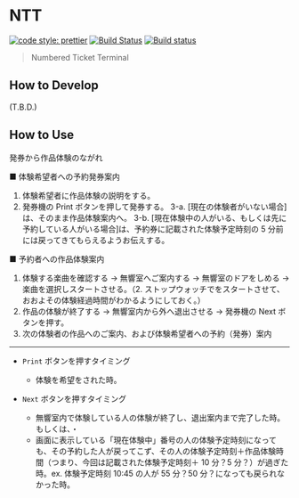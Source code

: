 # NTT

[![code style: prettier](https://img.shields.io/badge/code_style-prettier-ff69b4.svg?style=flat-square)](https://github.com/prettier/prettier)
[![Build Status](https://travis-ci.org/sforzando/ntt.svg?branch=master)](https://travis-ci.org/sforzando/ntt)
[![Build status](https://ci.appveyor.com/api/projects/status/v582o7xo4179sp1u?svg=true)](https://ci.appveyor.com/project/shin-sforzando/ntt)

> Numbered Ticket Terminal

## How to Develop

(T.B.D.)

## How to Use

発券から作品体験のながれ

■ 体験希望者への予約発券案内

1.  体験希望者に作品体験の説明をする。
2.  発券機の Print ボタンを押して発券する。
    3-a. [現在の体験者がいない場合]は、そのまま作品体験案内へ。
    3-b. [現在体験中の人がいる、もしくは先に予約している人がいる場合]は、予約券に記載された体験予定時刻の 5 分前には戻ってきてもらえるようお伝えする。

■ 予約者への作品体験案内

1.  体験する楽曲を確認する → 無響室へご案内する → 無響室のドアをしめる → 楽曲を選択しスタートさせる。（2. ストップウォッチでをスタートさせて、おおよその体験経過時間がわかるようにしておく。）
2.  作品の体験が終了する → 無響室内から外へ退出させる → 発券機の Next ボタンを押す。
3.  次の体験者の作品へのご案内、および体験希望者への予約（発券）案内

---

* `Print` ボタンを押すタイミング

  * 体験を希望をされた時。

* `Next` ボタンを押すタイミング
  * 無響室内で体験している人の体験が終了し、退出案内まで完了した時。もしくは、・
  * 画面に表示している「現在体験中」番号の人の体験予定時刻になっても、その予約した人が戻ってこず、その人の体験予定時刻＋作品体験時間（つまり、今回は記載された体験予定時刻＋ 10 分？5 分？）が過ぎた時。ex. 体験予定時刻 10:45 の人が 55 分？50 分？になっても戻られなかった時。

